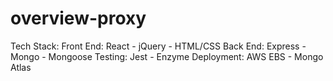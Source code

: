 # overview-proxy

Tech Stack:
  Front End:  React - jQuery - HTML/CSS
  Back End:   Express - Mongo - Mongoose
  Testing:    Jest - Enzyme
  Deployment: AWS EBS - Mongo Atlas

